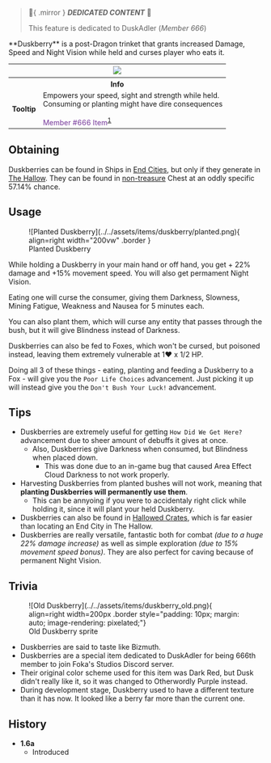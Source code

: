 > :tada:{ .mirror } ***DEDICATED CONTENT*** :tada:
>
> This feature is dedicated to DuskAdler (*Member 666*)

<div class="result foka-infobox-grid" markdown>
<div markdown class="foka-infobox-text">
**Duskberry** is a post-Dragon trinket that grants increased Damage, Speed and Night Vision while held and curses player who eats it.
</div>
<div class="foka-infobox-table">
  <table id="foka-infobox--item">
	<tr>
		<th colspan="2" class="foka-infobox--top-image"><img src="../../../assets/items/duskberry.png"></th>
	</tr>
	<tr>
		<th colspan="2">Info</th>
	</tr>
	<tr>
		<td><b>Tooltip</b></td>
		<td>Empowers your speed, sight and strength while held.<br>Consuming or planting might have dire consequences<br><br><span style="color: #76389B;">Member #666 Item</span><sup id="fnref:1"><a class="footnote-ref" href="#fn:1">1</a></sup></td>
	</tr>
</table>
</div>
</div>

## Obtaining
Duskberries can be found in Ships in [End Cities](../structures/end_city.md), but only if they generate in [The Hallow](../biomes/the_hallow.md). They can be found in <u>non-treasure</u> Chest at an oddly specific 57.14% chance.

## Usage
<div class="result" markdown>
<figure class="foka-side-image--right" markdown>
  ![Planted Duskberry](../../assets/items/duskberry/planted.png){ align=right width="200vw" .border }
  <figcaption>Planted Duskberry</figcaption>
</figure>
While holding a Duskberry in your main hand or off hand, you get + 22% damage and +15% movement speed. You will also get permament Night Vision.
</div>

Eating one will curse the consumer, giving them Darkness, Slowness, Mining Fatigue, Weakness and Nausea for 5 minutes each. 

You can also plant them, which will curse any entity that passes through the bush, but it will give Blindness instead of Darkness.

Duskberries can also be fed to Foxes, which won't be cursed, but poisoned instead, leaving them extremely vulnerable at 1:heart: x 1/2 HP.

Doing all 3 of these things - eating, planting and feeding a Duskberry to a Fox - will give you the `Poor Life Choices` advancement. Just picking it up will instead give you the `Don't Bush Your Luck!` advancement.

## Tips

- Duskberries are extremely useful for getting `How Did We Get Here?` advancement due to sheer amount of debuffs it gives at once.
    - Also, Duskberries give Darkness when consumed, but Blindness when placed down.
        - This was done due to an in-game bug that caused Area Effect Cloud Darkness to not work properly.
- Harvesting Duskberries from planted bushes will not work, meaning that **planting Duskberries will permanently use them**.
    - This can be annyoing if you were to accidentaly right click while holding it, since it will plant your held Duskberry.
- Duskberries can also be found in [Hallowed Crates](../mechanics/void_fishing.md#crates), which is far easier than locating an End City in The Hallow.
- Duskberries are really versatile, fantastic both for combat *(due to a huge 22% damage increase)* as well as simple exploration *(due to 15% movement speed bonus)*. They are also perfect for caving because of permanent Night Vision.

## Trivia
<figure class="foka-side-image--right" markdown>
  ![Old Duskberry](../../assets/items/duskberry_old.png){ align=right width=200px .border style="padding: 10px; margin: auto; image-rendering: pixelated;"}
  <figcaption>Old Duskberry sprite</figcaption>
</figure>

- Duskberries are said to taste like Bizmuth.
- Duskberries are a special item dedicated to DuskAdler for being 666th member to join Foka's Studios Discord server.
- Their original color scheme used for this item was Dark Red, but Dusk didn't really like it, so it was changed to Otherwordly Purple instead.
- During development stage, Duskberry used to have a different texture than it has now. It looked like a berry far more than the current one.

## History

- **1.6a**
	- Introduced

[^1]: This part is obfuscated and written with Illageralt font, meaning that it is normally undecipherable
